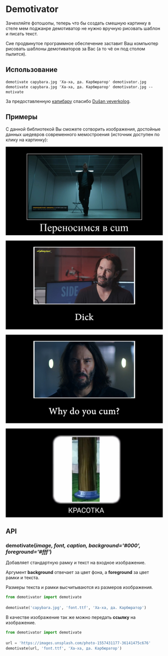 # Demotivator

Зачехляйте фотошопы, теперь что бы создать смешную картинку в стеле мем поджанре демотиватор не нужно вручную рисовать шаблон и писать текст.

Сие продвинутое программное обеспечение заставит Ваш компьютер рисовать шаблоны демотиваторов за Вас (а то чё он под столом пылится).

## Использование

    demotivate capybara.jpg 'Ха-ха, да. Карбюратор' demotivator.jpg
    demotivate capybara.jpg 'Ха-ха, да. Карбюратор' demotivator.jpg --motivate

За предоставленную [капибару](https://unsplash.com/photos/yObnHvuwkiY) спасибо [Dušan veverkolog](https://unsplash.com/@veverkolog).

## Примеры

С данной библиотекой Вы сможете сотворить изображения, достойные данных шедевров современного мемостроения (источник доступен по клику на картинку):

[![Quantum Break - Предотвратить неизбежное | METAVISION](examples/quantum-break.jpeg)](https://youtu.be/ntXMHf-Ydy8?t=1665)

[![Keanu Reeves is Extremely Horny (cyberpunk 2077 trailer meme)](examples/keanu-reeves.jpeg)](https://youtu.be/p1i06QhmraU?t=5)

[![Keanu Reeves is Extremely Horny (cyberpunk 2077 trailer meme)](examples/keanu-reeves-2.jpeg)](https://youtu.be/p1i06QhmraU?t=8)

[![Dank WebM Compilation #102](examples/beauty.jpeg)](https://youtu.be/RxqQYeRosWY?t=335)

## API

### **demotivate**(_image, font, caption, background='#000', foreground='#fff'_)

Добавляет стандартную рамку и текст на входное изображение.

Аргумент **background** отвечает за цвет фона, а **foreground** за цвет рамки и текста.

Размеры текста и рамки высчитываются из размеров изображения.

```python
from demotivator import demotivate

demotivate('capybara.jpg', 'font.ttf', 'Ха-ха, да. Карбюратор')
```

В качестве изображение так же можно передать **ссылку** на изображение.

```python
from demotivator import demotivate

url = 'https://images.unsplash.com/photo-1557431177-36141475c676'
demotivate(url, 'font.ttf', 'Ха-ха, да. Карбюратор')
```
